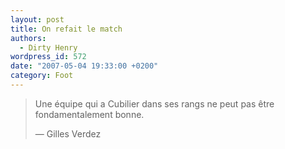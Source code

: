 ```yaml
---
layout: post
title: On refait le match
authors:
  - Dirty Henry
wordpress_id: 572
date: "2007-05-04 19:33:00 +0200"
category: Foot
---
```


> Une équipe qui a Cubilier dans ses rangs ne peut pas être fondamentalement
> bonne.
>
> — Gilles Verdez

